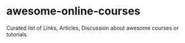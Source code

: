 # awesome-online-courses
Curated list of Links, Articles, Discussion about awesome courses or tutorials 
